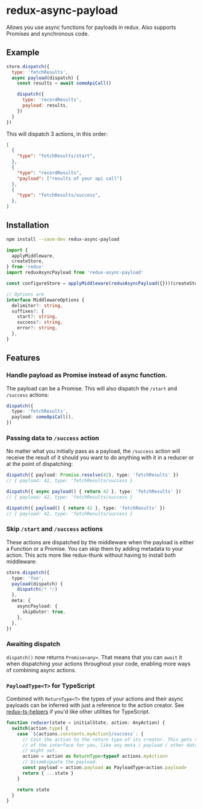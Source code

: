 # redux-async-payload

Allows you use async functions for payloads in redux. Also supports Promises
and synchronous code.

## Example

```javascript
store.dispatch({
  type: 'fetchResults',
  async payload(dispatch) {
    const results = await someApiCall()

    dispatch({
      type: 'recordResults',
      payload: results,
    })
  }
})
```

This will dispatch 3 actions, in this order:

```json
[
  {
    "type": "fetchResults/start",
  },
  {
    "type": "recordResults",
    "payload": ["results of your api call"]
  },
  {
    "type": "fetchResults/success",
  },
]
```

## Installation

```bash
npm install --save-dev redux-async-payload
```

```typescript
import {
  applyMiddleware,
  createStore,
} from 'redux'
import reduxAsyncPayload from 'redux-async-payload'

const configureStore = applyMiddleware(reduxAsyncPayload({}))(createStore)

// Options are
interface MiddlewareOptions {
  delimiter?: string,
  suffixes?: {
    start?: string,
    success?: string,
    error?: string,
  },
}
```

## Features

### Handle payload as Promise instead of async function.

The payload can be a Promise. This will also dispatch the `/start` and
`/success` actions:

```typescript
dispatch({
  type: 'fetchResults',
  payload: someApiCall(),
})
```

### Passing data to `/success` action

No matter what you initially pass as a payload, the `/success` action will receive the result of it should you want to do anything with it in a reducer or at the point of dispatching:

```typescript
dispatch({ payload: Promise.resolve(42), type: 'fetchResults' })
// { payload: 42, type: 'fetchResults/success }

dispatch({ async payload() { return 42 }, type: 'fetchResults' })
// { payload: 42, type: 'fetchResults/success }

dispatch({ payload() { return 42 }, type: 'fetchResults' })
// { payload: 42, type: 'fetchResults/success }
```

### Skip `/start` and `/success` actions

These actions are dispatched by the middleware when the payload is either a
Function or a Promise. You can skip them by adding metadata to your action.
This acts more like redux-thunk without having to install both middleware:

```typescript
store.dispatch({
  type: 'foo',
  payload(dispatch) {
    dispatch(/* */)
  },
  meta: {
    asyncPayload: {
      skipOuter: true,
    },
  },
})
```

### Awaiting dispatch

`dispatch()` now returns `Promise<any>`. That means that you can `await` it
when dispatching your actions throughout your code, enabling more ways of
combining async actions.

### `PayloadType<T>` for TypeScript

Combined with `ReturnType<T>` the types of your actions and their async
payloads can be inferred with just a reference to the action creator. See
[redux-ts-helpers](https://www.npmjs.com/package/redux-ts-helpers#utils) if
you'd like other utilities for TypeScript.

```typescript
function reducer(state = initialState, action: AnyAction) {
  switch(action.type) {
    case `${actions.constants.myAction}/success`: {
      // Cast the action to the return type of its creator. This gets the bulk
      // of the interface for you, like any meta / payload / other data you
      // might set.
      action = action as ReturnType<typeof actions.myAction>
      // Disambiguate the payload.
      const payload = action.payload as PayloadType<action.payload>
      return { ...state }
    }

    return state
  }
}
```
